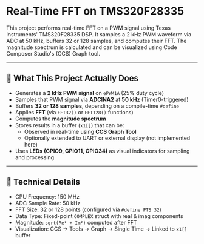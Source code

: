 # Real-Time FFT on TMS320F28335

This project performs real-time FFT on a PWM signal using Texas Instruments' TMS320F28335 DSP. It samples a 2 kHz PWM waveform via ADC at 50 kHz, buffers 32 or 128 samples, and computes their FFT. The magnitude spectrum is calculated and can be visualized using Code Composer Studio's (CCS) Graph tool.

---

## 🔧 What This Project Actually Does

- Generates a **2 kHz PWM signal** on `ePWM1A` (25% duty cycle)
- Samples that PWM signal via **ADCINA2** at **50 kHz** (Timer0-triggered)
- Buffers **32 or 128 samples**, depending on a compile-time `#define`
- Applies **FFT** (via `FFT32()` or `FFT128()` functions)
- Computes the **magnitude spectrum**
- Stores results in a buffer (`x1[]`) that can be:
  - Observed in real-time using **CCS Graph Tool**
  - Optionally extended to UART or external display (not implemented here)
- Uses **LEDs (GPIO9, GPIO11, GPIO34)** as visual indicators for sampling and processing

---

## 🧠 Technical Details

- CPU Frequency: 150 MHz
- ADC Sample Rate: 50 kHz
- FFT Size: 32 or 128 points (configured via `#define PTS 32`)
- Data Type: Fixed-point `COMPLEX` struct with real & imag components
- Magnitude: `sqrt(Re² + Im²)` computed after FFT
- Visualization: CCS → Tools → Graph → Single Time → Linked to `x1[]` buffer

